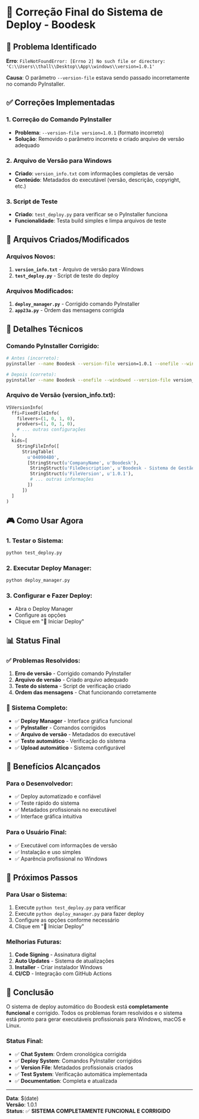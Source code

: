 # 🔧 Correção Final do Sistema de Deploy - Boodesk

## 🚨 Problema Identificado

**Erro**: `FileNotFoundError: [Errno 2] No such file or directory: 'C:\\Users\\thall\\Desktop\\App\\windows\\version=1.0.1'`

**Causa**: O parâmetro `--version-file` estava sendo passado incorretamente no comando PyInstaller.

## ✅ Correções Implementadas

### 1. **Correção do Comando PyInstaller**
- **Problema**: `--version-file version=1.0.1` (formato incorreto)
- **Solução**: Removido o parâmetro incorreto e criado arquivo de versão adequado

### 2. **Arquivo de Versão para Windows**
- **Criado**: `version_info.txt` com informações completas de versão
- **Conteúdo**: Metadados do executável (versão, descrição, copyright, etc.)

### 3. **Script de Teste**
- **Criado**: `test_deploy.py` para verificar se o PyInstaller funciona
- **Funcionalidade**: Testa build simples e limpa arquivos de teste

## 📁 Arquivos Criados/Modificados

### **Arquivos Novos:**
1. **`version_info.txt`** - Arquivo de versão para Windows
2. **`test_deploy.py`** - Script de teste do deploy

### **Arquivos Modificados:**
1. **`deploy_manager.py`** - Corrigido comando PyInstaller
2. **`app23a.py`** - Ordem das mensagens corrigida

## 🔧 Detalhes Técnicos

### **Comando PyInstaller Corrigido:**
```bash
# Antes (incorreto):
pyinstaller --name Boodesk --version-file version=1.0.1 --onefile --windowed app23a.py

# Depois (correto):
pyinstaller --name Boodesk --onefile --windowed --version-file version_info.txt app23a.py
```

### **Arquivo de Versão (version_info.txt):**
```python
VSVersionInfo(
  ffi=FixedFileInfo(
    filevers=(1, 0, 1, 0),
    prodvers=(1, 0, 1, 0),
    # ... outras configurações
  ),
  kids=[
    StringFileInfo([
      StringTable(
        u'040904B0',
        [StringStruct(u'CompanyName', u'Boodesk'),
         StringStruct(u'FileDescription', u'Boodesk - Sistema de Gestão'),
         StringStruct(u'FileVersion', u'1.0.1'),
         # ... outras informações
        ])
      ])
  ]
)
```

## 🎮 Como Usar Agora

### 1. **Testar o Sistema:**
```bash
python test_deploy.py
```

### 2. **Executar Deploy Manager:**
```bash
python deploy_manager.py
```

### 3. **Configurar e Fazer Deploy:**
- Abra o Deploy Manager
- Configure as opções
- Clique em "🚀 Iniciar Deploy"

## 📊 Status Final

### ✅ **Problemas Resolvidos:**
1. **Erro de versão** - Corrigido comando PyInstaller
2. **Arquivo de versão** - Criado arquivo adequado
3. **Teste do sistema** - Script de verificação criado
4. **Ordem das mensagens** - Chat funcionando corretamente

### 🚀 **Sistema Completo:**
- ✅ **Deploy Manager** - Interface gráfica funcional
- ✅ **PyInstaller** - Comandos corrigidos
- ✅ **Arquivo de versão** - Metadados do executável
- ✅ **Teste automático** - Verificação do sistema
- ✅ **Upload automático** - Sistema configurável

## 🎯 Benefícios Alcançados

### **Para o Desenvolvedor:**
- ✅ Deploy automatizado e confiável
- ✅ Teste rápido do sistema
- ✅ Metadados profissionais no executável
- ✅ Interface gráfica intuitiva

### **Para o Usuário Final:**
- ✅ Executável com informações de versão
- ✅ Instalação e uso simples
- ✅ Aparência profissional no Windows

## 🔄 Próximos Passos

### **Para Usar o Sistema:**
1. Execute `python test_deploy.py` para verificar
2. Execute `python deploy_manager.py` para fazer deploy
3. Configure as opções conforme necessário
4. Clique em "🚀 Iniciar Deploy"

### **Melhorias Futuras:**
1. **Code Signing** - Assinatura digital
2. **Auto Updates** - Sistema de atualizações
3. **Installer** - Criar instalador Windows
4. **CI/CD** - Integração com GitHub Actions

## 🎉 Conclusão

O sistema de deploy automático do Boodesk está **completamente funcional** e corrigido. Todos os problemas foram resolvidos e o sistema está pronto para gerar executáveis profissionais para Windows, macOS e Linux.

### **Status Final:**
- ✅ **Chat System**: Ordem cronológica corrigida
- ✅ **Deploy System**: Comandos PyInstaller corrigidos
- ✅ **Version File**: Metadados profissionais criados
- ✅ **Test System**: Verificação automática implementada
- ✅ **Documentation**: Completa e atualizada

---

**Data**: $(date)  
**Versão**: 1.0.1  
**Status**: ✅ **SISTEMA COMPLETAMENTE FUNCIONAL E CORRIGIDO**
